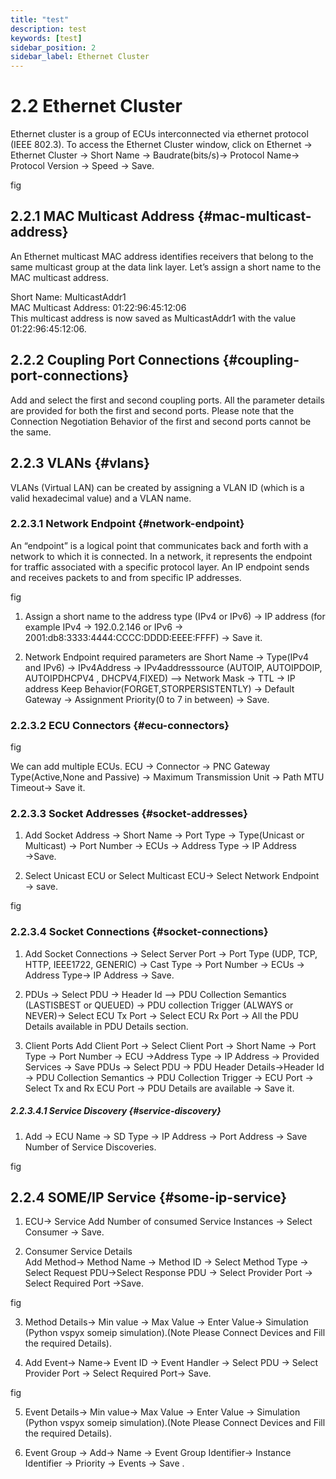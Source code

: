 ```yaml
---
title: "test"
description: test
keywords: [test]
sidebar_position: 2
sidebar_label: Ethernet Cluster
---
```


# 2.2 Ethernet Cluster

Ethernet cluster is a group of ECUs interconnected via ethernet protocol (IEEE 802.3).
To access the Ethernet Cluster window, click on Ethernet →  Ethernet Cluster → Short Name → Baudrate(bits/s)→ Protocol Name→ Protocol Version → Speed →  Save.

fig

## 2.2.1 MAC Multicast Address {#mac-multicast-address}

An Ethernet multicast MAC address identifies receivers that belong to the same multicast group at the data link layer. Let’s assign a short name to the MAC multicast address.

Short Name: MulticastAddr1 <br/>
MAC Multicast Address: 01:22:96:45:12:06 <br/>
This multicast address is now saved as MulticastAddr1 with the value 01:22:96:45:12:06.

## 2.2.2 Coupling Port Connections {#coupling-port-connections}

Add and select the first and second coupling ports. All the parameter details are provided for both the first and second ports. Please note that the Connection Negotiation Behavior of the first and second ports cannot be the same.

## 2.2.3 VLANs {#vlans}

VLANs (Virtual LAN) can be created by assigning a VLAN ID (which is a valid hexadecimal value) and a VLAN name. 

### 2.2.3.1 Network Endpoint {#network-endpoint}

An “endpoint” is a logical point that communicates back and forth with a network to which it is connected. In a network, it represents the endpoint for traffic associated with a specific protocol layer. An IP endpoint sends and receives packets to and from specific IP addresses.    

fig

1. Assign a short name to the address type (IPv4 or IPv6) → IP address (for example IPv4 → 192.0.2.146 or IPv6 →  2001:db8:3333:4444:CCCC:DDDD:EEEE:FFFF) → Save it.

2. Network Endpoint required parameters are Short Name → Type(IPv4 and IPv6) → IPv4Address → IPv4addresssource (AUTOIP, AUTOIPDOIP, AUTOIPDHCPV4 , DHCPV4,FIXED) –> Network Mask → TTL → IP address Keep Behavior(FORGET,STORPERSISTENTLY) → Default Gateway → Assignment Priority(0 to 7 in between) → Save.

### 2.2.3.2 ECU Connectors {#ecu-connectors}

fig

We can add multiple ECUs. ECU → Connector →  PNC Gateway Type(Active,None and Passive) → Maximum Transmission Unit → Path MTU Timeout→ Save it.

### 2.2.3.3 Socket Addresses {#socket-addresses}

1. Add Socket Address → Short Name → Port Type → Type(Unicast or Multicast) →  Port Number → ECUs → Address Type → IP Address →Save.
   
2.  Select Unicast ECU or Select Multicast ECU→ Select Network Endpoint → save.

fig

### 2.2.3.4 Socket Connections {#socket-connections}

1. Add Socket Connections → Select Server Port → Port Type (UDP, TCP, HTTP, IEEE1722, GENERIC) → Cast Type → Port Number → ECUs → Address Type→ IP Address → Save.

2. PDUs → Select PDU → Header Id –> PDU Collection Semantics (LASTISBEST or QUEUED) → PDU collection   Trigger (ALWAYS or NEVER)→ Select ECU Tx Port → Select ECU Rx Port → All the PDU Details available in PDU Details section.

3. Client Ports  Add Client Port → Select Client Port → Short Name → Port Type → Port Number → ECU →Address Type → IP Address → Provided Services → Save PDUs → Select PDU → PDU Header Details→Header Id → PDU Collection Semantics → PDU Collection Trigger → ECU Port → Select Tx and Rx ECU Port → PDU Details are available → Save it. 

##### 2.2.3.4.1 Service Discovery {#service-discovery}

1. Add → ECU Name → SD Type → IP Address → Port Address → Save Number of Service Discoveries.

fig

## 2.2.4 SOME/IP Service {#some-ip-service}

1. ECU→ Service  Add Number of consumed Service Instances → Select Consumer → Save.

2. Consumer Service Details  
    Add Method→ Method Name → Method ID → Select Method Type → Select Request PDU→Select Response PDU → Select Provider Port → Select Required Port →Save. 

fig

3. Method Details→ Min value → Max Value → Enter Value→ Simulation (Python vspyx someip simulation).(Note   Please Connect Devices and Fill the required Details).

4. Add Event→ Name→ Event ID → Event Handler → Select PDU → Select   Provider   Port → Select Required Port→ Save. 

fig

5. Event Details→  Min value→ Max Value → Enter Value → Simulation (Python vspyx someip simulation).(Note   Please Connect Devices and Fill the required Details).

6. Event Group → Add→ Name → Event Group Identifier→ Instance Identifier → Priority → Events → Save .	
